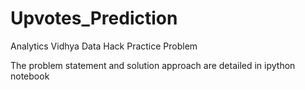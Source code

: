 # Upvotes_Prediction
Analytics Vidhya Data Hack Practice Problem

The problem statement and solution approach are detailed in ipython notebook

